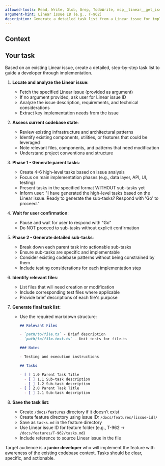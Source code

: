 ```yaml
---
allowed-tools: Read, Write, Glob, Grep, TodoWrite, mcp__linear__get_issue
argument-hint: Linear issue ID (e.g., T-962)
description: Generate a detailed task list from a Linear issue for implementation
---
```


## Context

<!-- Check current directory and available feature directories -->

## Your task

Based on an existing Linear issue, create a detailed, step-by-step task list to guide a developer through implementation.

1. **Locate and analyze the Linear issue**:

   - Fetch the specified Linear issue (provided as argument)
   - If no argument provided, ask user for Linear issue ID
   - Analyze the issue description, requirements, and technical considerations
   - Extract key implementation needs from the issue

2. **Assess current codebase state**:

   - Review existing infrastructure and architectural patterns
   - Identify existing components, utilities, or features that could be leveraged
   - Note relevant files, components, and patterns that need modification
   - Understand project conventions and structure

3. **Phase 1 - Generate parent tasks**:

   - Create 4-6 high-level tasks based on issue analysis
   - Focus on main implementation phases (e.g., data layer, API, UI, testing)
   - Present tasks in the specified format WITHOUT sub-tasks yet
   - Inform user: "I have generated the high-level tasks based on the Linear issue. Ready to generate the sub-tasks? Respond with 'Go' to proceed."

4. **Wait for user confirmation**:

   - Pause and wait for user to respond with "Go"
   - Do NOT proceed to sub-tasks without explicit confirmation

5. **Phase 2 - Generate detailed sub-tasks**:

   - Break down each parent task into actionable sub-tasks
   - Ensure sub-tasks are specific and implementable
   - Consider existing codebase patterns without being constrained by them
   - Include testing considerations for each implementation step

6. **Identify relevant files**:

   - List files that will need creation or modification
   - Include corresponding test files where applicable
   - Provide brief descriptions of each file's purpose

7. **Generate final task list**:

   - Use the required markdown structure:

     ```markdown
     ## Relevant Files

     - `path/to/file.ts` - Brief description
     - `path/to/file.test.ts` - Unit tests for file.ts

     ### Notes

     - Testing and execution instructions

     ## Tasks

     - [ ] 1.0 Parent Task Title
       - [ ] 1.1 Sub-task description
       - [ ] 1.2 Sub-task description
     - [ ] 2.0 Parent Task Title
       - [ ] 2.1 Sub-task description
     ```

8. **Save the task list**:
   - Create `/docs/features` directory if it doesn't exist
   - Create feature directory using issue ID: `/docs/features/[issue-id]/`
   - Save as `tasks.md` in the feature directory
   - Use Linear issue ID for feature folder (e.g., T-962 → `/docs/features/T-962/tasks.md`)
   - Include reference to source Linear issue in the file

Target audience is a **junior developer** who will implement the feature with awareness of the existing codebase context. Tasks should be clear, specific, and actionable.